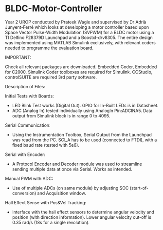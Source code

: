 # BLDC-Motor-Controller
Year 2 UROP conducted by Prateek Wagle and supervised by Dr Adrià Junyent-Ferré which looks at developing a motor controller based upon Space Vector Pulse-Width Modulation (SVPWM) for a BLDC motor using a TI Delfino F28379D Launchpad and a Boostxl-drv8305. The entire design was implemented using MATLAB Simulink exclusively, with relevant coders needed to programme the evaluation board.

IMPORTANT:

Check all relevant packages are downloaded. Embedded Coder, Embedded for C2000, Simulink Coder toolboxes are required for Simulink.
CCStudio, controlSUITE are required 3rd party software.

Description of Files:

Initial Tests with Boards:
- LED Blink Test works (Digital Out). GPIO for In-Built LEDs is in Datasheet.
- ADC (Analog In) tested individually using AnalogIn Pin:ADCINA5. Data output from Simulink block is in range 0 to 4095.

Serial Communication:
- Using the Instrumentation Toolbox, Serial Output from the Launchpad was read from the PC. SCI_A has to be used (connected to FTDI), with a fixed baud rate (tested with 5e6).

Serial with Encoder:
- A Protocol Encoder and Decoder module was used to streamline sending multiple data at once via Serial. Works as intended.

Manual PWM with ADC:
- Use of multiple ADCs (on same module) by adjusting SOC (start-of-conversion) and Acquisition window.

Hall Effect Sense with Pos&Vel Tracking:
- Interface with the hall effect sensors to determine angular velocity and position (with direction information). Lower angular velocity cut-off is 0.35 rad/s (18s for a single revolution).
